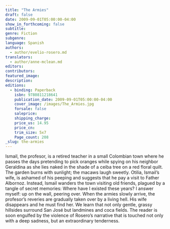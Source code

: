 ```yaml
---
title: "The Armies"
draft: false
date: 2009-09-01T05:00:00-04:00
show_in_forthcoming: false
subtitle:
genre: Fiction
subgenre:
language: Spanish
authors:
  - author/evelio-rosero.md
translators:
  - author/anne-mclean.md
editors:
contributors:
featured_image:
description:
editions:
  - binding: Paperback
    isbn: 9780811218641
    publication_date: 2009-09-01T05:00:00-04:00
    cover_image: /images/The_Armies.jpg
    forsale: false
    saleprice:
    shipping_charge:
    price_us: 14.95
    price_cn:
    trim_size: 5x7
    Page_count: 208
_slug: the-armies
---
```


Ismail, the profesor, is a retired teacher in a small Colombian town where he passes the days pretending to pick oranges while spying on his neighbor Geraldina as she lies naked in the shade of a ceiba tree on a red floral quilt. The garden burns with sunlight; the macaws laugh sweetly. Otilia, Ismail’s wife, is ashamed of his peeping and suggests that he pay a visit to Father Albornoz. Instead, Ismail wanders the town visiting old friends, plagued by a tangle of secret memories: Where have I existed these years? I answer myself: up on the wall, peering over. When the armies slowly arrive, the profesor’s reveries are gradually taken over by a living hell. His wife disappears and he must find her. We learn that not only gentle, grassy hillsides surround San José but landmines and coca fields. The reader is soon engulfed by the violence of Rosero’s narrative that is touched not only with a deep sadness, but an extraordinary tenderness.

